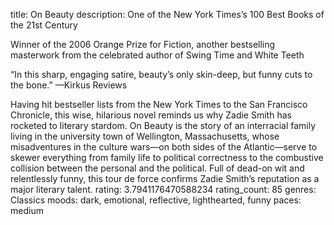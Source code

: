 title: On Beauty
description: One of the New York Times’s 100 Best Books of the 21st Century

Winner of the 2006 Orange Prize for Fiction, another bestselling masterwork from the celebrated author of Swing Time and White Teeth

“In this sharp, engaging satire, beauty’s only skin-deep, but funny cuts to the bone.” —Kirkus Reviews

Having hit bestseller lists from the New York Times to the San Francisco Chronicle, this wise, hilarious novel reminds us why Zadie Smith has rocketed to literary stardom. On Beauty is the story of an interracial family living in the university town of Wellington, Massachusetts, whose misadventures in the culture wars—on both sides of the Atlantic—serve to skewer everything from family life to political correctness to the combustive collision between the personal and the political. Full of dead-on wit and relentlessly funny, this tour de force confirms Zadie Smith’s reputation as a major literary talent.
rating: 3.7941176470588234
rating_count: 85
genres: Classics
moods: dark, emotional, reflective, lighthearted, funny
paces: medium